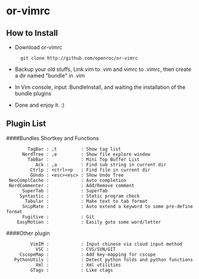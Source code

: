 or-vimrc
========

How to Install
--------

 * Download or-vimrc
 
         git clone http://github.com/openroc/or-vimrc 

 * Backup your old stuffs, Link vim to .vim and vimrc to .vimrc, then create a dir named "bundle" in .vim

 * In Vim console, input :BundleInstall, and waiting the installation of the bundle plugins

 * Done and enjoy it. :)

Plugin List
--------

####Bundles Shortkey and Functions

            TagBar : ,t         : Show tag list
          NerdTree : ,e         : Show file explore window
            TabBar :            : Mini Top Buffer List
               Ack : ,a         : Find sub string in current dir
             Ctrlp : <ctrl>+p   : Find file in current dir
             GUndo : <esc><esc> : Show Undo Tree
     NeoComplCache :            : Auto completion
     NerdCommenter :            : Add/Remove comment
          SuperTab :            : SuperTab
         Syntastic :            : Static program check
           Tabular :            : Make text to tab format
          SnipMate :            : Auto extend a keyword to some pre-define format
          Fugitive :            : Git
        EasyMotion :            : Easily goto some word/letter



####Other plugin

             VimIM :            : Input chinese via cloud input method
               VSC :            : CVS/SVN/GIT
         CscopeMap :            : Add key-mapping for cscope
       PythonUtils :            : Detect python folds and python functions
               Xml :            : Xml utilities
             GTags :            : Like ctags

